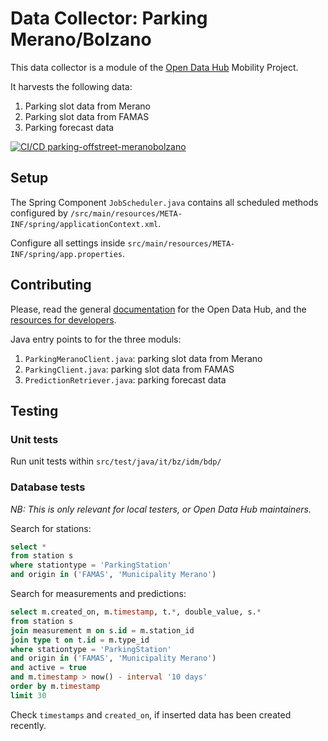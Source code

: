 <!--
SPDX-FileCopyrightText: NOI Techpark <digital@noi.com>

SPDX-License-Identifier: CC0-1.0
-->

# Data Collector: Parking Merano/Bolzano

This data collector is a module of the [Open Data Hub](https://opendatahub.com)
Mobility Project.

It harvests the following data:
1) Parking slot data from Merano
2) Parking slot data from FAMAS
3) Parking forecast data

[![CI/CD parking-offstreet-meranobolzano](https://github.com/noi-techpark/bdp-commons/actions/workflows/ci-parking-offstreet-meranobolzano.yml/badge.svg)](https://github.com/noi-techpark/bdp-commons/actions/workflows/ci-parking-offstreet-meranobolzano.yml)

## Setup

The Spring Component `JobScheduler.java` contains all scheduled methods configured by
`/src/main/resources/META-INF/spring/applicationContext.xml`.

Configure all settings inside `src/main/resources/META-INF/spring/app.properties`.


## Contributing

Please, read the general [documentation](https://opendatahub.readthedocs.io/en/latest/index.html)
for the Open Data Hub, and the [resources for developers](https://opendatahub.readthedocs.io/en/latest/guidelines.html).

Java entry points to for the three moduls:
1) `ParkingMeranoClient.java`: parking slot data from Merano
2) `ParkingClient.java`: parking slot data from FAMAS
3) `PredictionRetriever.java`: parking forecast data


## Testing

### Unit tests
Run unit tests within `src/test/java/it/bz/idm/bdp/`

### Database tests

*NB: This is only relevant for local testers, or Open Data Hub maintainers.*

Search for stations:
```sql
select *
from station s
where stationtype = 'ParkingStation'
and origin in ('FAMAS', 'Municipality Merano')
```

Search for measurements and predictions:
```sql
select m.created_on, m.timestamp, t.*, double_value, s.*
from station s
join measurement m on s.id = m.station_id
join type t on t.id = m.type_id
where stationtype = 'ParkingStation'
and origin in ('FAMAS', 'Municipality Merano')
and active = true
and m.timestamp > now() - interval '10 days'
order by m.timestamp
limit 30
```

Check `timestamps` and `created_on`, if inserted data has been created recently.
